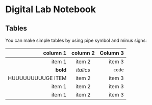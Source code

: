 # Digital Lab Notebook

## Tables

You can make simple tables by using pipe symbol and minus signs:

| column 1 | column 2 | Column 3|
|---------:|:----------:|---------:|
| item 1 | item 2 | item 3|
|**bold** | *italics* | `code` |
| HUUUUUUUUUGE ITEM | item 2 | item 3|
| item 1 | item 2 | item 3|
| item 1 | item 2 | item 3|
